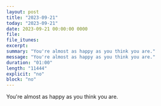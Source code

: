 ```yaml
---
layout: post
title: "2023-09-21"
today: "2023-09-21"
date: 2023-09-21 00:00:00 0000
file:
file_itunes:
excerpt:
summary: "You're almost as happy as you think you are."
message: "You're almost as happy as you think you are."
duration: "01:00"
length: "11444"
explicit: "no"
block: "no"
---
```

You're almost as happy as you think you are.

